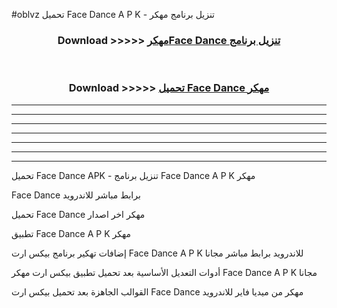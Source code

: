 #oblvz تحميل Face Dance  A P K - تنزيل برنامج مهكر



<div align="center">
<h3>Download >>>>> <a href="https://runaway1.web.app/?sq=Face Dance ">مهكرFace Dance  تنزيل برنامج</a></h3><br>

<h3>Download >>>>> <a href="https://runaway1.web.app/?sq=Face Dance ">تحميل Face Dance  مهكر</a></h3>
</div>


----------------------------------------------------------

----------------------------------------------------------

----------------------------------------------------------

----------------------------------------------------------

----------------------------------------------------------

----------------------------------------------------------

----------------------------------------------------------

تحميل Face Dance  APK - تنزيل برنامج Face Dance  A P K مهكر

Face Dance  برابط مباشر للاندرويد

تحميل Face Dance  مهكر اخر اصدار

تطبيق Face Dance  A P K مهكر

إضافات تهكير برنامج بيكس ارت Face Dance  A P K للاندرويد برابط مباشر مجانا

أدوات التعديل الأساسية بعد تحميل تطبيق بيكس ارت مهكر Face Dance  A P K مجانا

القوالب الجاهزة بعد تحميل بيكس ارت Face Dance  مهكر من ميديا فاير للاندرويد


